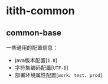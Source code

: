 # itith-common

## common-base
一些通用的配置信息：
- java版本配置[`1.8`]
- 字符集编码配置[`UTF-8`]
- 部署环境属性配置[`work`、`test`、`prod`]
